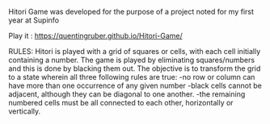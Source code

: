 Hitori Game was developed for the purpose of a project noted for my first year at Supinfo

Play it : https://quentingruber.github.io/Hitori-Game/

RULES:
Hitori is played with a grid of squares or cells, with each cell initially containing a number. The game is played by eliminating squares/numbers and this is done by blacking them out. The objective is to transform the grid to a state wherein all three following rules are true:
-no row or column can have more than one occurrence of any given number
-black cells cannot be adjacent, although they can be diagonal to one another.
-the remaining numbered cells must be all connected to each other, horizontally or vertically.

